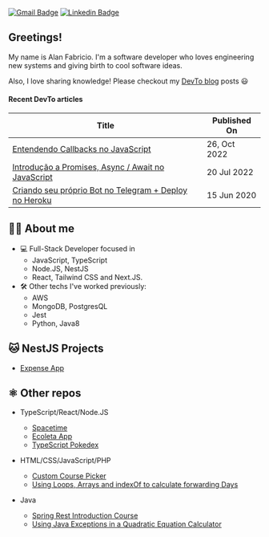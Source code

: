 [![Gmail Badge](https://img.shields.io/badge/-Gmail-c14438?style=for-the-badge&logo=Gmail&logoColor=white&link=mailto:alanpfabricio@gmail.com)](mailto:alanpfabricio@gmail.com)
[![Linkedin Badge](https://img.shields.io/badge/-LinkedIn-blue?style=for-the-badge&logo=Linkedin&logoColor=white&link=https://www.linkedin.com/in/alantsx/)](https://www.linkedin.com/in/alantsx/)

## Greetings!

My name is Alan Fabricio. I'm a software developer who loves engineering new systems and giving birth to cool software ideas.

Also, I love sharing knowledge! Please checkout my [DevTo blog](https://dev.to/alanfabricio) posts 😃

#### Recent DevTo articles

| Title | Published On |
| ----- | ------------ |
| [Entendendo Callbacks no JavaScript](https://dev.to/alanfabricio/entendendo-callbacks-no-javascript-28e0) | 26, Oct 2022 |
| [Introdução a Promises, Async / Await no JavaScript](https://dev.to/alanfabricio/introducao-a-promises-async-await-no-javascript-4pjm) | 20 Jul 2022 |
| [Criando seu próprio Bot no Telegram + Deploy no Heroku](https://dev.to/alanfabricio/bottelegram-pt-1-criando-seu-proprio-bot-no-telegram-usando-nodejs-deploy-na-nuvem-via-heroku-4ig8) | 15 Jun 2020 |

## 👦🏽 About me 
- 💻 Full-Stack Developer focused in
    - JavaScript, TypeScript
    - Node.JS, NestJS
    - React, Tailwind CSS and Next.JS.
- 🛠 Other techs I've worked previously:
    - AWS
    - MongoDB, PostgresQL
    - Jest
    - Python, Java8

## 🐱 NestJS Projects
- [Expense App](https://github.com/alantsx/expense-app)

## ⚛️ Other repos
- TypeScript/React/Node.JS
    - [Spacetime](https://github.com/alantsx/NLW-spacetime)
    - [Ecoleta App](https://github.com/alantsx/Ecoleta-app)
    - [TypeScript Pokedex](https://github.com/alantsx/TypeScript-Pokedex)
    
- HTML/CSS/JavaScript/PHP
    - [Custom Course Picker](https://github.com/alantsx/Custom-Course-Picker)
    - [Using Loops, Arrays and indexOf to calculate forwarding Days](https://github.com/alantsx/diaSemana)
 
- Java
    - [Spring Rest Introduction Course](https://github.com/alantsx/spring-rest-bootcamp)
    - [Using Java Exceptions in a Quadratic Equation Calculator](https://github.com/alantsx/equacaoSegundoGrau)
